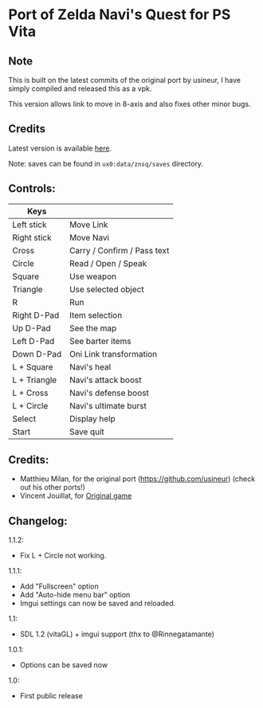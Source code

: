 # Port of Zelda Navi's Quest for PS Vita

## Note
This is built on the latest commits of the original port by usineur, I have simply compiled and released this as a vpk.

This version allows link to move in 8-axis and also fixes other minor bugs.

## Credits
Latest version is available [here](https://github.com/usineur/ZeldaNSQ/releases).

Note: saves can be found in `ux0:data/znsq/saves` directory.

## Controls:

| Keys | &#x202F; |
| --- | --- |
| Left stick | Move Link |
| Right stick | Move Navi |
| Cross | Carry / Confirm / Pass text |
| Circle | Read / Open / Speak |
| Square | Use weapon |
| Triangle | Use selected object |
| R | Run |
| Right D-Pad | Item selection |
| Up D-Pad | See the map |
| Left D-Pad | See barter items |
| Down D-Pad | Oni Link transformation |
| L + Square | Navi's heal |
| L + Triangle | Navi's attack boost |
| L + Cross | Navi's defense boost |
| L + Circle | Navi's ultimate burst |
| Select | Display help |
| Start | Save quit |

## Credits:
- Matthieu Milan, for the original port (https://github.com/usineur) (check out his other ports!)
- Vincent Jouillat, for [Original game](http://www.zeldaroth.fr/us/dlnsq.php)

## Changelog:

1.1.2:
- Fix L + Circle not working.

1.1.1:
- Add "Fullscreen" option
- Add "Auto-hide menu bar" option
- Imgui settings can now be saved and reloaded.

1.1:
- SDL 1.2 (vitaGL) + imgui support (thx to @Rinnegatamante)

1.0.1:
- Options can be saved now

1.0:
- First public release
